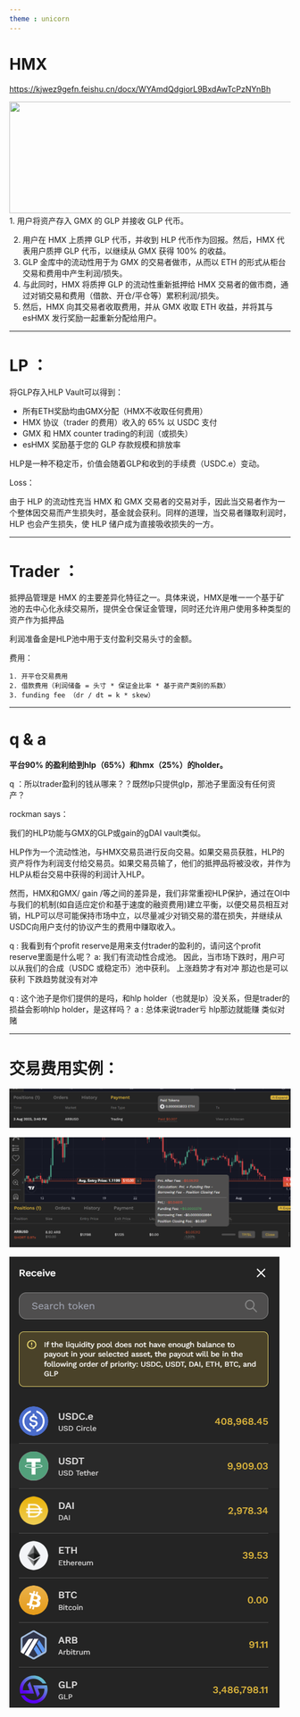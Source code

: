 ```yaml
---
theme : unicorn
---
```

# HMX

https://kjwez9gefn.feishu.cn/docx/WYAmdQdgiorL9BxdAwTcPzNYnBh

<div grid="~ cols-2 gap-4">
<div>
<img border="rounded" src="https://miro.medium.com/v2/resize:fit:1400/format:webp/0*Pyt3KKYDuWGCiMs5.png" width="600" height="200">
</div>
<div>
1. 用户将资产存入 GMX 的 GLP 并接收 GLP 代币。

2. 用户在 HMX 上质押 GLP 代币，并收到 HLP 代币作为回报。然后，HMX 代表用户质押 GLP 代币，以继续从 GMX 获得 100% 的收益。
3. GLP 金库中的流动性用于为 GMX 的交易者做市，从而以 ETH 的形式从柜台交易和费用中产生利润/损失。
4. 与此同时，HMX 将质押 GLP 的流动性重新抵押给 HMX 交易者的做市商，通过对销交易和费用（借款、开仓/平仓等）累积利润/损失。
5. 然后，HMX 向其交易者收取费用，并从 GMX 收取 ETH 收益，并将其与 esHMX 发行奖励一起重新分配给用户。
</div>
</div>

---

# LP ：

将GLP存入HLP Vault可以得到：

* 所有ETH奖励均由GMX分配（HMX不收取任何费用）
* HMX 协议（trader 的费用）收入的 65% 以 USDC 支付
* GMX 和 HMX counter trading的利润（或损失）
* esHMX 奖励基于您的 GLP 存款规模和排放率

HLP是一种不稳定币，价值会随着GLP和收到的手续费（USDC.e）变动。

Loss：

由于 HLP 的流动性充当 HMX 和 GMX 交易者的交易对手，因此当交易者作为一个整体因交易而产生损失时，基金就会获利。同样的道理，当交易者赚取利润时，HLP 也会产生损失，使 HLP 储户成为直接吸收损失的一方。

---

# Trader ： 

抵押品管理是 HMX 的主要差异化特征之一。具体来说，HMX是唯一一个基于矿池的去中心化永续交易所，提供全仓保证金管理，同时还允许用户使用多种类型的资产作为抵押品

利润准备金是HLP池中用于支付盈利交易头寸的金额。


费用：

    1. 开平仓交易费用
    2. 借款费用（利润储备 = 头寸 * 保证金比率 * 基于资产类别的系数）
    3. funding fee （dr / dt = k * skew）

---

# q & a
**平台90% 的盈利给到hlp（65%）和hmx（25%）的holder。**

q ：所以trader盈利的钱从哪来？？既然lp只提供glp，那池子里面没有任何资产？


rockman says：

我们的HLP功能与GMX的GLP或gain的gDAI vault类似。

HLP作为一个流动性池，与HMX交易员进行反向交易。如果交易员获胜，HLP的资产将作为利润支付给交易员。如果交易员输了，他们的抵押品将被没收，并作为HLP从柜台交易中获得的利润计入HLP。

然而，HMX和GMX/ gain /等之间的差异是，我们非常重视HLP保护，通过在OI中与我们的机制(如自适应定价和基于速度的融资费用)建立平衡，以便交易员相互对销，HLP可以尽可能保持市场中立，以尽量减少对销交易的潜在损失，并继续从USDC向用户支付的协议产生的费用中赚取收入。


q : 我看到有个profit reserve是用来支付trader的盈利的，请问这个profit reserve里面是什么呢？
a:
我们有流动性合成池。 因此，当市场下跌时，用户可以从我们的合成（USDC 或稳定币）池中获利。
上涨趋势才有对冲 那边也是可以获利
下跌趋势就没有对冲

q : 这个池子是你们提供的是吗，和hlp holder（也就是lp）没关系，但是trader的损益会影响hlp holder，是这样吗？
a : 总体来说trader亏 hlp那边就能赚 类似对赌


---

# 交易费用实例：

![手续费可以eth支付](image/hmx/1691048656011.png "手续费可以eth支付")

![交易费用](image/hmx/1691048845004.png)


![liquidity pool list](image/hmx/1691050667973.png)















